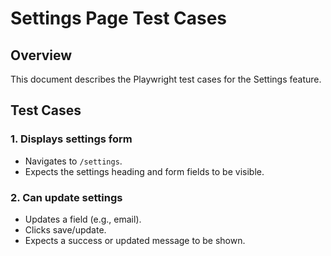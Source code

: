 # Settings Page Test Cases

## Overview
This document describes the Playwright test cases for the Settings feature.

## Test Cases

### 1. Displays settings form
- Navigates to `/settings`.
- Expects the settings heading and form fields to be visible.

### 2. Can update settings
- Updates a field (e.g., email).
- Clicks save/update.
- Expects a success or updated message to be shown.
